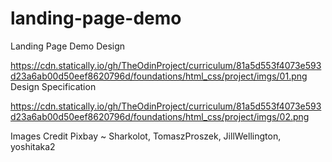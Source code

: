 # landing-page-demo
Landing Page Demo
Design 


https://cdn.statically.io/gh/TheOdinProject/curriculum/81a5d553f4073e593d23a6ab00d50eef8620796d/foundations/html_css/project/imgs/01.png
Design Specification 


https://cdn.statically.io/gh/TheOdinProject/curriculum/81a5d553f4073e593d23a6ab00d50eef8620796d/foundations/html_css/project/imgs/02.png

Images Credit
Pixbay ~ Sharkolot, TomaszProszek, JillWellington, yoshitaka2